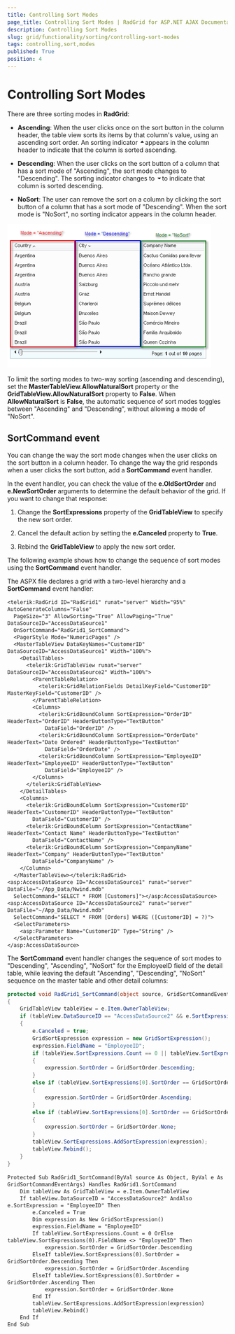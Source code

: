 ```yaml
---
title: Controlling Sort Modes
page_title: Controlling Sort Modes | RadGrid for ASP.NET AJAX Documentation
description: Controlling Sort Modes
slug: grid/functionality/sorting/controlling-sort-modes
tags: controlling,sort,modes
published: True
position: 4
---
```


# Controlling Sort Modes



There are three sorting modes in **RadGrid**:

* **Ascending**: When the user clicks once on the sort button in the column header, the table view sorts its items by that column's value, using an ascending sort order. An sorting indicator
![SortAsc.gif](images/grd_SortAsc.gif)appears in the column header to indicate that the column is sorted ascending.

* **Descending**: When the user clicks on the sort button of a column that has a sort mode of "Ascending", the sort mode changes to "Descending". The sorting indicator changes to
![SortDesc.gif](images/grd_SortDesc.gif)to indicate that column is sorted descending.

* **NoSort**: The user can remove the sort on a column by clicking the sort button of a column that has a sort mode of "Descending". When the sort mode is "NoSort", no sorting indicator appears in the column header.

![](images/grd_SortMode.png)

To limit the sorting modes to two-way sorting (ascending and descending), set the **MasterTableView.AllowNaturalSort** property or the **GridTableView.AllowNaturalSort** property to **False**. When **AllowNaturalSort** is **False**, the automatic sequence of sort modes toggles between "Ascending" and "Descending", without allowing a mode of "NoSort".

## SortCommand event

You can change the way the sort mode changes when the user clicks on the sort button in a column header. To change the way the grid responds when a user clicks the sort button, add a **SortCommand** event handler.

In the event handler, you can check the value of the **e.OldSortOrder** and **e.NewSortOrder** arguments to determine the default behavior of the grid. If you want to change that response:

1. Change the **SortExpressions** property of the **GridTableView** to specify the new sort order.

1. Cancel the default action by setting the **e.Canceled** property to **True**.

1. Rebind the **GridTableView** to apply the new sort order.

The following example shows how to change the sequence of sort modes using the **SortCommand** event handler.

The ASPX file declares a grid with a two-level hierarchy and a **SortCommand** event handler:

````ASP.NET
<telerik:RadGrid ID="RadGrid1" runat="server" Width="95%" AutoGenerateColumns="False"
  PageSize="3" AllowSorting="True" AllowPaging="True" DataSourceID="AccessDataSource1"
  OnSortCommand="RadGrid1_SortCommand">
  <PagerStyle Mode="NumericPages" />
  <MasterTableView DataKeyNames="CustomerID" DataSourceID="AccessDataSource1" Width="100%">
    <DetailTables>
      <telerik:GridTableView runat="server" DataSourceID="AccessDataSource2" Width="100%">
        <ParentTableRelation>
          <telerik:GridRelationFields DetailKeyField="CustomerID" MasterKeyField="CustomerID" />
        </ParentTableRelation>
        <Columns>
          <telerik:GridBoundColumn SortExpression="OrderID" HeaderText="OrderID" HeaderButtonType="TextButton"
            DataField="OrderID" />
          <telerik:GridBoundColumn SortExpression="OrderDate" HeaderText="Date Ordered" HeaderButtonType="TextButton"
            DataField="OrderDate" />
          <telerik:GridBoundColumn SortExpression="EmployeeID" HeaderText="EmployeeID" HeaderButtonType="TextButton"
            DataField="EmployeeID" />
        </Columns>
      </telerik:GridTableView>
    </DetailTables>
    <Columns>
      <telerik:GridBoundColumn SortExpression="CustomerID" HeaderText="CustomerID" HeaderButtonType="TextButton"
        DataField="CustomerID" />
      <telerik:GridBoundColumn SortExpression="ContactName" HeaderText="Contact Name" HeaderButtonType="TextButton"
        DataField="ContactName" />
      <telerik:GridBoundColumn SortExpression="CompanyName" HeaderText="Company" HeaderButtonType="TextButton"
        DataField="CompanyName" />
    </Columns>
  </MasterTableView></telerik:RadGrid>
<asp:AccessDataSource ID="AccessDataSource1" runat="server" DataFile="~/App_Data/Nwind.mdb"
  SelectCommand="SELECT * FROM [Customers]"></asp:AccessDataSource>
<asp:AccessDataSource ID="AccessDataSource2" runat="server" DataFile="~/App_Data/Nwind.mdb"
  SelectCommand="SELECT * FROM [Orders] WHERE ([CustomerID] = ?)">
  <SelectParameters>
    <asp:Parameter Name="CustomerID" Type="String" />
  </SelectParameters>
</asp:AccessDataSource>
````



The **SortCommand** event handler changes the sequence of sort modes to "Descending", "Ascending", "NoSort" for the EmployeeID field of the detail table, while leaving the default "Ascending", "Descending", "NoSort" sequence on the master table and other detail columns:



````C#
protected void RadGrid1_SortCommand(object source, GridSortCommandEventArgs e)
{
    GridTableView tableView = e.Item.OwnerTableView;
    if (tableView.DataSourceID == "AccessDataSource2" && e.SortExpression == "EmployeeID")
    {
        e.Canceled = true;
        GridSortExpression expression = new GridSortExpression();
        expression.FieldName = "EmployeeID";
        if (tableView.SortExpressions.Count == 0 || tableView.SortExpressions[0].FieldName != "EmployeeID")
        {
            expression.SortOrder = GridSortOrder.Descending;
        }
        else if (tableView.SortExpressions[0].SortOrder == GridSortOrder.Descending)
        {
            expression.SortOrder = GridSortOrder.Ascending;
        }
        else if (tableView.SortExpressions[0].SortOrder == GridSortOrder.Ascending)
        {
            expression.SortOrder = GridSortOrder.None;
        }
        tableView.SortExpressions.AddSortExpression(expression);
        tableView.Rebind();
    }
}
````
````VB
Protected Sub RadGrid1_SortCommand(ByVal source As Object, ByVal e As GridSortCommandEventArgs) Handles RadGrid1.SortCommand
    Dim tableView As GridTableView = e.Item.OwnerTableView
    If tableView.DataSourceID = "AccessDataSource2" AndAlso e.SortExpression = "EmployeeID" Then
        e.Canceled = True
        Dim expression As New GridSortExpression()
        expression.FieldName = "EmployeeID"
        If tableView.SortExpressions.Count = 0 OrElse tableView.SortExpressions(0).FieldName <> "EmployeeID" Then
            expression.SortOrder = GridSortOrder.Descending
        ElseIf tableView.SortExpressions(0).SortOrder = GridSortOrder.Descending Then
            expression.SortOrder = GridSortOrder.Ascending
        ElseIf tableView.SortExpressions(0).SortOrder = GridSortOrder.Ascending Then
            expression.SortOrder = GridSortOrder.None
        End If
        tableView.SortExpressions.AddSortExpression(expression)
        tableView.Rebind()
    End If
End Sub
````

